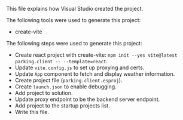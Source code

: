 This file explains how Visual Studio created the project.

The following tools were used to generate this project:
- create-vite

The following steps were used to generate this project:
- Create react project with create-vite: `npm init --yes vite@latest parking.client -- --template=react`.
- Update `vite.config.js` to set up proxying and certs.
- Update `App` component to fetch and display weather information.
- Create project file (`parking.client.esproj`).
- Create `launch.json` to enable debugging.
- Add project to solution.
- Update proxy endpoint to be the backend server endpoint.
- Add project to the startup projects list.
- Write this file.
